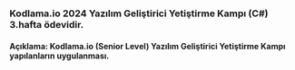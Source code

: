 ### Kodlama.io 2024 Yazılım Geliştirici Yetiştirme Kampı (C#) 3.hafta ödevidir.
#### Açıklama: Kodlama.io (Senior Level) Yazılım Geliştirici Yetiştirme Kampı yapılanların uygulanması.
